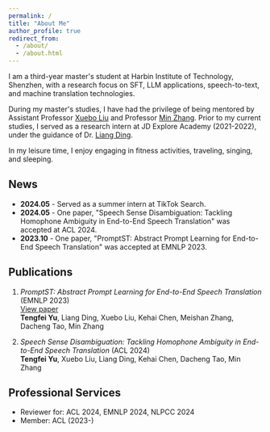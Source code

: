 ```yaml
---
permalink: /
title: "About Me"
author_profile: true
redirect_from: 
  - /about/
  - /about.html
---
```


I am a third-year master's student at Harbin Institute of Technology, Shenzhen, with a research focus on SFT, LLM applications, speech-to-text, and machine translation technologies.

During my master's studies, I have had the privilege of being mentored by Assistant Professor [Xuebo Liu](https://sunbowliu.github.io/) and Professor [Min Zhang](https://faculty.hitsz.edu.cn/MinZhang). Prior to my current studies, I served as a research intern at JD Explore Academy (2021-2022), under the guidance of Dr. [Liang Ding](https://liamding.cc/).

In my leisure time, I enjoy engaging in fitness activities, traveling, singing, and sleeping.

## News

- **2024.05** - Served as a summer intern at TikTok Search.
- **2024.05** - One paper, "Speech Sense Disambiguation: Tackling Homophone Ambiguity in End-to-End Speech Translation" was accepted at ACL 2024.
- **2023.10** - One paper, "PromptST: Abstract Prompt Learning for End-to-End Speech Translation" was accepted at EMNLP 2023.

## Publications

1. *PromptST: Abstract Prompt Learning for End-to-End Speech Translation* (EMNLP 2023)  
   [View paper](https://openreview.net/forum?id=Nijnhwu1Uz&referrer=%5Bthe%20profile%20of%20Tengfei%20Yu%5D)  
   **Tengfei Yu**, Liang Ding, Xuebo Liu, Kehai Chen, Meishan Zhang, Dacheng Tao, Min Zhang
    
2. *Speech Sense Disambiguation: Tackling Homophone Ambiguity in End-to-End Speech Translation* (ACL 2024)  
   **Tengfei Yu**, Xuebo Liu, Liang Ding, Kehai Chen, Dacheng Tao, Min Zhang 

## Professional Services

- Reviewer for:  ACL 2024, EMNLP 2024, NLPCC 2024
- Member:  ACL (2023-)
